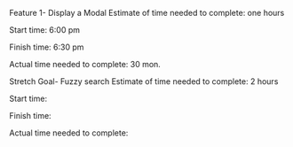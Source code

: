 Feature 1- Display a Modal
Estimate of time needed to complete: one hours

Start time: 6:00 pm

Finish time: 6:30 pm

Actual time needed to complete: 30 mon.

Stretch Goal- Fuzzy search
Estimate of time needed to complete: 2 hours

Start time:

Finish time:

Actual time needed to complete: